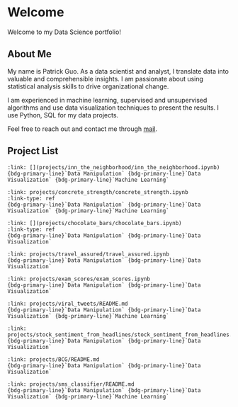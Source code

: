# Welcome

Welcome to my Data Science portfolio!

## About Me

My name is Patrick Guo. As a data scientist and analyst, I translate data into valuable and comprehensible insights. I am passionate about using statistical analysis skills to drive organizational change.

I am experienced in machine learning, supervised and unsupervised algorithms and use data visualization techniques to present the results. I use Python, SQL for my data projects.

Feel free to reach out and contact me through [mail](mailto:shpatrickguo@gmail.com).

## Project List

````{card} Inn the Neighborhood - Rental Price Prediction
:link: [](projects/inn_the_neighborhood/inn_the_neighborhood.ipynb)
{bdg-primary-line}`Data Manipulation` {bdg-primary-line}`Data Visualization` {bdg-primary-line}`Machine Learning`
````

````{card} Predict Concrete Strength
:link: projects/concrete_strength/concrete_strength.ipynb
:link-type: ref
{bdg-primary-line}`Data Manipulation` {bdg-primary-line}`Data Visualization` {bdg-primary-line}`Machine Learning`
````

````{card} Finding the best chocolate bars
:link: [](projects/chocolate_bars/chocolate_bars.ipynb)
:link-type: ref
{bdg-primary-line}`Data Manipulation` {bdg-primary-line}`Data Visualization`
````

````{card} Travel Assured - Travel Insurance Analysis
:link: projects/travel_assured/travel_assured.ipynb
{bdg-primary-line}`Data Manipulation` {bdg-primary-line}`Data Visualization`
````

````{card} Do test preparation courses help you prepare for exams?
:link: projects/exam_scores/exam_scores.ipynb
{bdg-primary-line}`Data Manipulation` {bdg-primary-line}`Data Visualization`
````

````{card} Viral Tweets Prediction Challenge
:link: projects/viral_tweets/README.md
{bdg-primary-line}`Data Manipulation` {bdg-primary-line}`Data Visualization` {bdg-primary-line}`Machine Learning`
````

````{card} Stock Sentiment Analysis from News Headlines
:link: projects/stock_sentiment_from_headlines/stock_sentiment_from_headlines.ipynb
{bdg-primary-line}`Data Manipulation` {bdg-primary-line}`Data Visualization`
````

````{card} PowerCo - Is Churn driven by price sensitivity?
:link: projects/BCG/README.md
{bdg-primary-line}`Data Manipulation` {bdg-primary-line}`Data Visualization`
````

````{card} Neural Network SMS Text Classifier
:link: projects/sms_classifier/README.md
{bdg-primary-line}`Data Manipulation` {bdg-primary-line}`Data Visualization` {bdg-primary-line}`Machine Learning`
````
